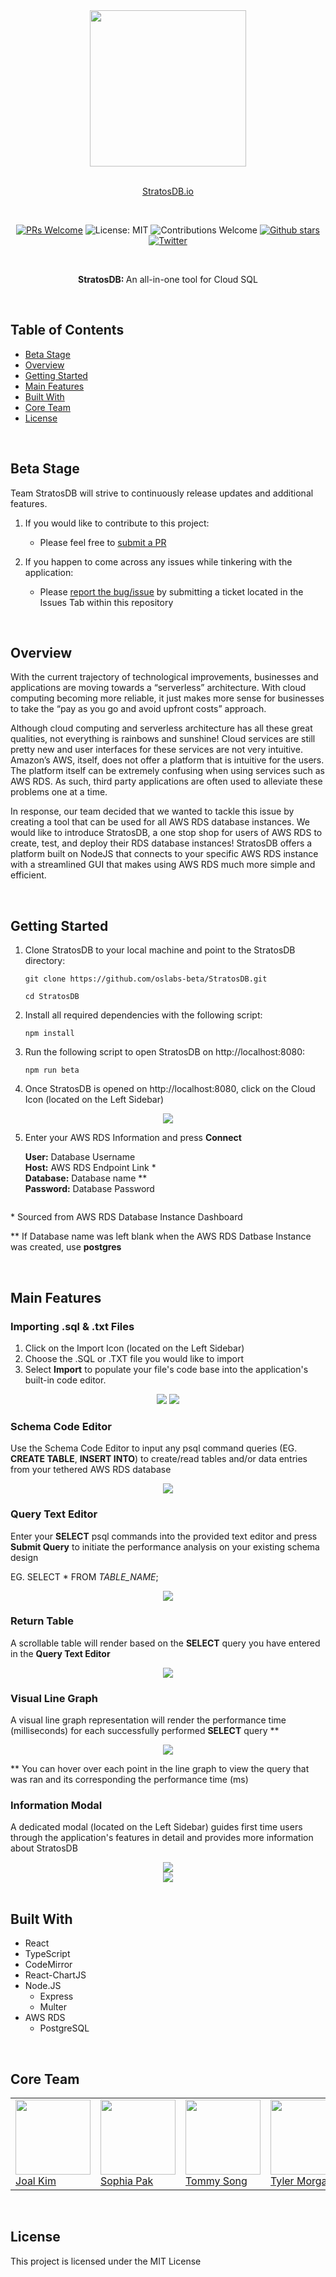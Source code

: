 <div align="center">

<img src="./client/assets/images/stratosdb_logo_black.png" width=250px>

<br>

<br>

<a href="https://stratosdb.io">StratosDB.io</a>

<br>

[![PRs Welcome](https://img.shields.io/badge/PRs-welcome-brightgreen.svg)](https://github.com/oslabs-beta/StratosDB)
![License: MIT](https://img.shields.io/badge/License-MIT-orange.svg)
![Contributions Welcome](https://img.shields.io/badge/Contributions-welcome-blue.svg)
[![Github stars](https://img.shields.io/github/stars/oslabs-beta/StratosDB?style=social)](https://github.com/oslabs-beta/StratosDB)
[![Twitter](https://img.shields.io/twitter/url?style=social&url=https%3A%2F%2Ftwitter.com%2Fteamstratosdb)](https://twitter.com/TeamStratosDB)

<br>

<p><b>StratosDB: </b>An all-in-one tool for Cloud SQL</p>

</div>

<br>

## Table of Contents

- <a href="https://github.com/oslabs-beta/StratosDB#beta-stage">Beta Stage</a>
- <a href="https://github.com/oslabs-beta/StratosDB#overview">Overview</a>
- <a href="https://github.com/oslabs-beta/StratosDB#getting-started">Getting Started</a>
- <a href="https://github.com/oslabs-beta/StratosDB#main-features">Main Features</a>
- <a href="https://github.com/oslabs-beta/StratosDB#built-with">Built With</a>
- <a href="https://github.com/oslabs-beta/StratosDB#core-team">Core Team</a>
- <a href="https://github.com/oslabs-beta/StratosDB#license">License</a>

<br>

## Beta Stage

Team StratosDB will strive to continuously release updates and additional features.

1. If you would like to contribute to this project:

   - Please feel free to <a href="https://github.com/oslabs-beta/StratosDB/pulls">submit a PR</a>

2. If you happen to come across any issues while tinkering with the application:
   - Please <a href="https://github.com/oslabs-beta/StratosDB/issues">report the bug/issue</a> by submitting a ticket located in the Issues Tab within this repository

<br>

## Overview

With the current trajectory of technological improvements, businesses and applications are moving towards a “serverless” architecture. With cloud computing becoming more reliable, it just makes more sense for businesses to take the “pay as you go and avoid upfront costs” approach.

Although cloud computing and serverless architecture has all these great qualities, not everything is rainbows and sunshine! Cloud services are still pretty new and user interfaces for these services are not very intuitive. Amazon’s AWS, itself, does not offer a platform that is intuitive for the users. The platform itself can be extremely confusing when using services such as AWS RDS. As such, third party applications are often used to alleviate these problems one at a time.

In response, our team decided that we wanted to tackle this issue by creating a tool that can be used for all AWS RDS database instances. We would like to introduce StratosDB, a one stop shop for users of AWS RDS to create, test, and deploy their RDS database instances! StratosDB offers a platform built on NodeJS that connects to your specific AWS RDS instance with a streamlined GUI that makes using AWS RDS much more simple and efficient.

<br>

## Getting Started

1.  Clone StratosDB to your local machine and point to the StratosDB directory:

        git clone https://github.com/oslabs-beta/StratosDB.git

        cd StratosDB

2.  Install all required dependencies with the following script:

        npm install

3.  Run the following script to open StratosDB on http://localhost:8080:

        npm run beta

4.  Once StratosDB is opened on http://localhost:8080, click on the Cloud Icon (located on the Left Sidebar)
<center>
	<img
		src="./client/assets/images/info-modal-cloud-icon.jpg"
	/>
</center>

5.  Enter your AWS RDS Information and press <strong>Connect</strong>

    <strong>User:</strong> Database Username
    <br />
    <strong>Host:</strong> AWS RDS Endpoint Link \*
    <br />
    <strong>Database:</strong> Database name \*\*
    <br />
    <strong>Password:</strong> Database Password

<center>
	<img
		src="./client/assets/images/info-modal-cloud-modal.jpg"
		alt=""
	/>
</center>

\* Sourced from AWS RDS Database Instance Dashboard

\*\* If Database name was left blank when the AWS RDS Datbase Instance was created, use <strong>postgres</strong>

<br>

## Main Features

### Importing .sql & .txt Files

1.  Click on the Import Icon (located on the Left Sidebar)
2.  Choose the .SQL or .TXT file you would like to import
3.  Select <strong>Import</strong> to populate your file's code base into the application's built-in code editor.

<center>
<img
	src="./client/assets/images/info-modal-upload-icon.jpg"
/>
	<img
		src="./client/assets/images/info-modal-upload-modal.jpg"
	/>
</center>

### Schema Code Editor

Use the Schema Code Editor to input any psql command queries (EG. <strong>CREATE TABLE</strong>, <strong>INSERT INTO</strong>) to create/read tables
and/or data entries from your tethered AWS RDS database

<center>
	<img
		src="./client/assets/images/info-modal-code-editor.jpg"
	/>
</center>

### Query Text Editor

Enter your <strong>SELECT</strong> psql commands into the provided
text editor and press <strong>Submit Query</strong> to initiate the
performance analysis on your existing schema design

EG. SELECT \* FROM <em>TABLE_NAME</em>;

<center>
<img
	src="./client/assets/images/info-modal-query-text-area.jpg"
/>
</center>

### Return Table

A scrollable table will render based on the <strong>SELECT</strong> query you have entered in the <strong>Query Text Editor</strong>

<center>
<img
	src="./client/assets/images/info-modal-returned-table.jpg"
/>
</center>

### Visual Line Graph

A visual line graph representation will render the performance time
(milliseconds) for each successfully performed <strong>SELECT</strong> query \*\*

<center>
	<img
		src="./client/assets/images/info-modal-line-graph.jpg"
	/>
</center>

\*\* You can hover over each point in the line graph to view the query
that was ran and its corresponding the performance time (ms)

### Information Modal

A dedicated modal (located on the Left Sidebar) guides first time users through the application's features in detail and provides more information about StratosDB

<center>
	<img
		src="./client/assets/images/info-modal-info-icon.jpg"
	/>
</center>

<center>
	<img
		src="./client/assets/images/info-modal-info-modal.jpg"
	/>
</center>

<br>

## Built With

- React
- TypeScript
- CodeMirror
- React-ChartJS
- Node.JS
  - Express
  - Multer
- AWS RDS
  - PostgreSQL

<br>

## Core Team

<div>
<table>
<tr>
<td>
<a href="https://github.com/joalk"><img src="./client/assets/images/joalk.png" width="120px"/></a>
<br>
<a href="https://github.com/joalk">Joal Kim</a>
</td>
<td >
<a href="https://github.com/sophiapak"><img src="./client/assets/images/sophiapak.png" width="120px"/></a>
<br>
<a href="https://github.com/sophiapak">Sophia Pak</a>
</td>
<td>
<a href="https://github.com/tysong24"><img src="./client/assets/images/tysong24.png" width="120px"/></a>
<br>
<a href="https://github.com/tysong24">Tommy Song</a>
</td>
<td>
<a href="https://github.com/morgan562"><img src="./client/assets/images/morgan562.png" width="120px"/></a>
<br>
<a href="https://github.com/morgan562">Tyler Morgan</a>
</td>
</tr>
</table>
</div>

<br>

## License

This project is licensed under the MIT License

